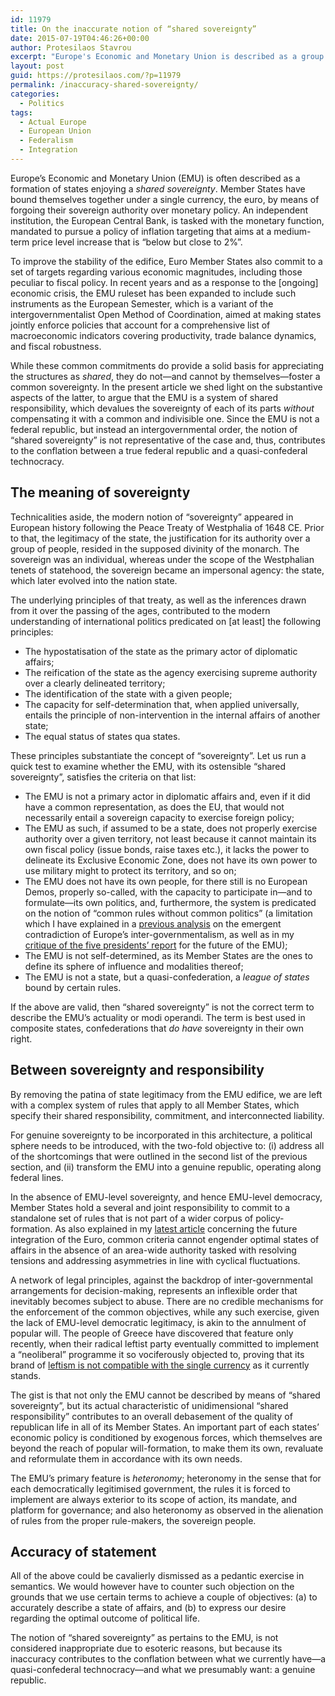 ```yaml
---
id: 11979
title: On the inaccurate notion of “shared sovereignty”
date: 2015-07-19T04:46:26+00:00
author: Protesilaos Stavrou
excerpt: "Europe's Economic and Monetary Union is described as a group of states with shared sovereignty. In fact, they have shared responsibility without a common sovereignty."
layout: post
guid: https://protesilaos.com/?p=11979
permalink: /inaccuracy-shared-sovereignty/
categories:
  - Politics
tags:
  - Actual Europe
  - European Union
  - Federalism
  - Integration
---
```

Europe’s Economic and Monetary Union (EMU) is often described as a formation of states enjoying a _shared sovereignty_. Member States have bound themselves together under a single currency, the euro, by means of forgoing their sovereign authority over monetary policy. An independent institution, the European Central Bank, is tasked with the monetary function, mandated to pursue a policy of inflation targeting that aims at a medium-term price level increase that is “below but close to 2%”.

To improve the stability of the edifice, Euro Member States also commit to a set of targets regarding various economic magnitudes, including those peculiar to fiscal policy. In recent years and as a response to the [ongoing] economic crisis, the EMU ruleset has been expanded to include such instruments as the European Semester, which is a variant of the intergovernmentalist Open Method of Coordination, aimed at making states jointly enforce policies that account for a comprehensive list of macroeconomic indicators covering productivity, trade balance dynamics, and fiscal robustness.

While these common commitments do provide a solid basis for appreciating the structures as _shared_, they do not—and cannot by themselves—foster a common sovereignty. In the present article we shed light on the substantive aspects of the latter, to argue that the EMU is a system of shared responsibility, which devalues the sovereignty of each of its parts _without_ compensating it with a common and indivisible one. Since the EMU is not a federal republic, but instead an intergovernmental order, the notion of “shared sovereignty” is not representative of the case and, thus, contributes to the conflation between a true federal republic and a quasi-confederal technocracy.

## The meaning of sovereignty

Technicalities aside, the modern notion of “sovereignty” appeared in European history following the Peace Treaty of Westphalia of 1648 CE. Prior to that, the legitimacy of the state, the justification for its authority over a group of people, resided in the supposed divinity of the monarch. The sovereign was an individual, whereas under the scope of the Westphalian tenets of statehood, the sovereign became an impersonal agency: the state, which later evolved into the nation state.

The underlying principles of that treaty, as well as the inferences drawn from it over the passing of the ages, contributed to the modern understanding of international politics predicated on [at least] the following principles:

  * The hypostatisation of the state as the primary actor of diplomatic affairs;
  * The reification of the state as the agency exercising supreme authority over a clearly delineated territory;
  * The identification of the state with a given people;
  * The capacity for self-determination that, when applied universally, entails the principle of non-intervention in the internal affairs of another state;
  * The equal status of states qua states.

These principles substantiate the concept of &#8220;sovereignty&#8221;. Let us run a quick test to examine whether the EMU, with its ostensible &#8220;shared sovereignty&#8221;, satisfies the criteria on that list:

  * The EMU is not a primary actor in diplomatic affairs and, even if it did have a common representation, as does the EU, that would not necessarily entail a sovereign capacity to exercise foreign policy;
  * The EMU as such, if assumed to be a state, does not properly exercise authority over a given territory, not least because it cannot maintain its own fiscal policy (issue bonds, raise taxes etc.), it lacks the power to delineate its Exclusive Economic Zone, does not have its own power to use military might to protect its territory, and so on;
  * The EMU does not have its own people, for there still is no European Demos, properly so-called, with the capacity to participate in—and to formulate—its own politics, and, furthermore, the system is predicated on the notion of &#8220;common rules without common politics&#8221; (a limitation which I have explained in a [previous analysis](https://protesilaos.com/emergence-intergovernmentalism/) on the emergent contradiction of Europe&#8217;s inter-governmentalism, as well as in my [critique of the five presidents&#8217; report](https://protesilaos.com/notes-completing-emu/) for the future of the EMU);
  * The EMU is not self-determined, as its Member States are the ones to define its sphere of influence and modalities thereof;
  * The EMU is not a state, but a quasi-confederation, a _league of states_ bound by certain rules.

If the above are valid, then &#8220;shared sovereignty&#8221; is not the correct term to describe the EMU&#8217;s actuality or modi operandi. The term is best used in composite states, confederations that _do have_ sovereignty in their own right.

## Between sovereignty and responsibility

By removing the patina of state legitimacy from the EMU edifice, we are left with a complex system of rules that apply to all Member States, which specify their shared responsibility, commitment, and interconnected liability.

For genuine sovereignty to be incorporated in this architecture, a political sphere needs to be introduced, with the two-fold objective to: (i) address all of the shortcomings that were outlined in the second list of the previous section, and (ii) transform the EMU into a genuine republic, operating along federal lines.

In the absence of EMU-level sovereignty, and hence EMU-level democracy, Member States hold a several and joint responsibility to commit to a standalone set of rules that is not part of a wider corpus of policy-formation. As also explained in my [latest article](https://protesilaos.com/euro-current-path/) concerning the future integration of the Euro, common criteria cannot engender optimal states of affairs in the absence of an area-wide authority tasked with resolving tensions and addressing asymmetries in line with cyclical fluctuations.

A network of legal principles, against the backdrop of inter-governmental arrangements for decision-making, represents an inflexible order that inevitably becomes subject to abuse. There are no credible mechanisms for the enforcement of the common objectives, while any such exercise, given the lack of EMU-level democratic legitimacy, is akin to the annulment of popular will. The people of Greece have discovered that feature only recently, when their radical leftist party eventually committed to implement a &#8220;neoliberal&#8221; programme it so vociferously objected to, proving that its brand of [leftism is not compatible with the single currency](https://protesilaos.com/leftism-euro-compatibility/) as it currently stands.

The gist is that not only the EMU cannot be described by means of &#8220;shared sovereignty&#8221;, but its actual characteristic of unidimensional &#8220;shared responsibility&#8221; contributes to an overall debasement of the quality of republican life in all of its Member States. An important part of each states&#8217; economic policy is conditioned by exogenous forces, which themselves are beyond the reach of popular will-formation, to make them its own, revaluate and reformulate them in accordance with its own needs.

The EMU&#8217;s primary feature is _heteronomy_; heteronomy in the sense that for each democratically legitimised government, the rules it is forced to implement are always exterior to its scope of action, its mandate, and platform for governance; and also heteronomy as observed in the alienation of rules from the proper rule-makers, the sovereign people.

## Accuracy of statement

All of the above could be cavalierly dismissed as a pedantic exercise in semantics. We would however have to counter such objection on the grounds that we use certain terms to achieve a couple of objectives: (a) to accurately describe a state of affairs, and (b) to express our desire regarding the optimal outcome of political life.

The notion of &#8220;shared sovereignty&#8221; as pertains to the EMU, is not considered inappropriate due to esoteric reasons, but because its inaccuracy contributes to the conflation between what we currently have—a quasi-confederal technocracy—and what we presumably want: a genuine republic.